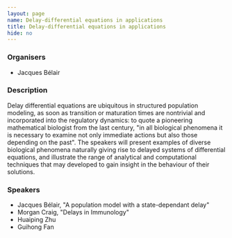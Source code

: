 ```yaml
---
layout: page
name: Delay-differential equations in applications
title: Delay-differential equations in applications
hide: no
---
```


### Organisers

- Jacques Bélair

### Description

Delay differential equations are ubiquitous in structured population modeling, as soon as transition or maturation times are nontrivial and incorporated into the regulatory dynamics: to quote a pioneering mathematical biologist from the last century, "in all biological phenomena it is necessary to examine not only immediate actions but also those depending on the past". The speakers will present examples of diverse biological phenomena naturally giving rise to delayed systems of differential equations, and illustrate the range of analytical and computational techniques that may developed to gain insight in the behaviour of their solutions.

### Speakers

- Jacques Bélair, "A population model with a state-dependant delay"
- Morgan Craig, "Delays in Immunology"
- Huaiping Zhu
- Guihong Fan
